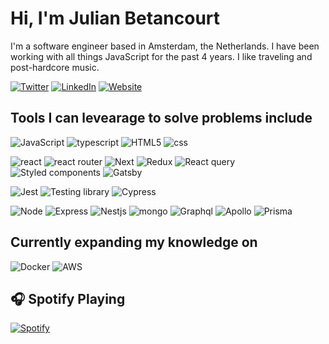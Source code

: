 # Hi, I'm Julian Betancourt

I'm a software engineer based in Amsterdam, the Netherlands. I have been working with all things JavaScript for the past 4 years. I like traveling and post-hardcore music.

[![Twitter](https://img.shields.io/badge/Twitter-%231DA1F2.svg?&style=flat-square&logo=twitter&logoColor=white)](https://twitter.com/juliian41) [![LinkedIn](https://img.shields.io/badge/LinkedIn-%230077B5.svg?&style=flat-square&logo=linkedin&logoColor=white)](https://linkedin.com/in/julian-betancourt) [![Website](https://img.shields.io/badge/website-blue?style=flat-square&logo=Next.js&logoColor=white)](https://julianbetancourt.co)

## Tools I can levearage to solve problems include

![ JavaScript](https://img.shields.io/badge/_JavaScript-black?style=for-the-badge&logo=javascript) ![typescript](https://img.shields.io/badge/typescript-black?style=for-the-badge&logo=typescript)
 ![HTML5](https://img.shields.io/badge/HTML5-black?style=for-the-badge&logo=html5) ![css](https://img.shields.io/badge/css-black?style=for-the-badge&logo=css3)

![react](https://img.shields.io/badge/react-black?style=for-the-badge&logo=react) ![react router](https://img.shields.io/badge/react_router-black?style=for-the-badge&logo=react+router) ![Next](https://img.shields.io/badge/Next-black?style=for-the-badge&logo=next.js) ![Redux](https://img.shields.io/badge/Redux-black?style=for-the-badge&logo=redux) ![React query](https://img.shields.io/badge/React_query-black?style=for-the-badge&logo=react+query) ![Styled components](https://img.shields.io/badge/Styled_components-black?style=for-the-badge&logo=styled+components) ![Gatsby](https://img.shields.io/badge/Gatsby-black?style=for-the-badge&logo=gatsby)

![Jest](https://img.shields.io/badge/Jest-black?style=for-the-badge&logo=jest) ![Testing library](https://img.shields.io/badge/Testing_library-black?style=for-the-badge&logo=testing+library) ![Cypress](https://img.shields.io/badge/Cypress-black?style=for-the-badge&logo=cypress)

![Node](https://img.shields.io/badge/Node-black?style=for-the-badge&logo=node.js) ![Express](https://img.shields.io/badge/Express-black?style=for-the-badge&logo=express) ![Nestjs](https://img.shields.io/badge/Nestjs-black?style=for-the-badge&logo=Nestjs) ![mongo](https://img.shields.io/badge/mongo-black?style=for-the-badge&logo=Mongodb) ![Graphql](https://img.shields.io/badge/Graphql-black?style=for-the-badge&logo=graphql) ![Apollo](https://img.shields.io/badge/Apollo-black?style=for-the-badge&logo=apollo+graphql) ![Prisma](https://img.shields.io/badge/Prisma-black?style=for-the-badge&logo=prisma)

## Currently expanding my knowledge on

![Docker](https://img.shields.io/badge/Docker-black?style=for-the-badge&logo=docker) ![AWS](https://img.shields.io/badge/AWS-black?style=for-the-badge&logo=amazon+aws)



## :headphones: Spotify Playing

[![Spotify](https://spotify-song.herokuapp.com/spotify)](https://open.spotify.com/user/juliian41)
